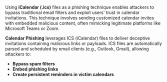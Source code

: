 Using **iCalendar (.ics)** files as a phishing technique enables attackers to bypass traditional email filters and exploit users' trust in calendar invitations. This technique involves sending customized calendar invites with embedded malicious content, often mimicking legitimate platforms like Microsoft Teams or Zoom.

**Calendar Phishing** leverages ICS (iCalendar) files to deliver deceptive invitations containing malicious links or payloads. ICS files are automatically parsed and scheduled by email clients (e.g., Outlook, Gmail), allowing attackers to:

- **Bypass spam filters**
- **Embed phishing links**
- **Create persistent reminders in victim calendars**
